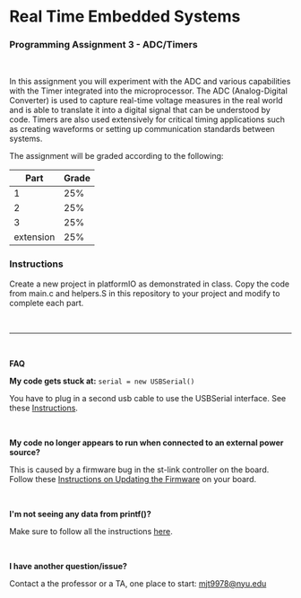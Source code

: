 # Real Time Embedded Systems
### Programming Assignment 3 - ADC/Timers

<br />

In this assignment you will experiment with the ADC and various capabilities with the Timer integrated into the microprocessor.
The ADC (Analog-Digital Converter) is used to capture real-time voltage measures in the real world and is able to translate it into a digital signal that can be understood by code.
Timers are also used extensively for critical timing applications such as creating waveforms or setting up communication standards between systems.

The assignment will be graded according to the following:

| Part        | Grade       |
| ------------| ----------- |
| 1           | 25%         |
| 2           | 25%         |
| 3           | 25%         |
| extension   | 25%         |



### Instructions

Create a new project in platformIO as demonstrated in class. Copy the code from main.c and helpers.S in this repository to your project and modify to complete each part.


<br />

---

<br />


**FAQ**

**My code gets stuck at:**   `serial = new USBSerial()`

You have to plug in a second usb cable to use the USBSerial interface. See these [Instructions](tutorials/USBSerial.md).


<br />


**My code no longer appears to run when connected to an external power source?**

This is caused by a firmware bug in the st-link controller on the board. Follow these [Instructions on Updating the Firmware](tutorials/firmware.md) on your board.

<br />

**I'm not seeing any data from printf()?**

Make sure to follow all the instructions [here](tutorials/USBSerial.md).

<br />

**I have another question/issue?**

Contact a the professor or a TA, one place to start: mjt9978@nyu.edu
